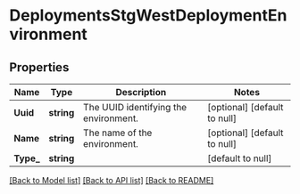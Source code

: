 # DeploymentsStgWestDeploymentEnvironment

## Properties
Name | Type | Description | Notes
------------ | ------------- | ------------- | -------------
**Uuid** | **string** | The UUID identifying the environment. | [optional] [default to null]
**Name** | **string** | The name of the environment. | [optional] [default to null]
**Type_** | **string** |  | [default to null]

[[Back to Model list]](../README.md#documentation-for-models) [[Back to API list]](../README.md#documentation-for-api-endpoints) [[Back to README]](../README.md)

